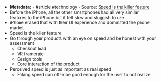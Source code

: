 - **Metadata:**
		- #article #technology 
		- Source: [Speed is the killer feature](https://bdickason.com/posts/speed-is-the-killer-feature/)
- Before the iPhone, all the other smartphones had all very similar features to the iPhone but it felt slow and sluggish to use
- iPhone erased that with their UI experience and dominated the phone market
- Speed is the killer feature
- Go through your products with an eye on speed and be honest with your assessment
	- Checkout load
	- VR framerate
	- Design tools
	- Core interaction of the product
- Perceived speed is just as important as real speed
	- Faking speed can often be good enough for the user to not realize